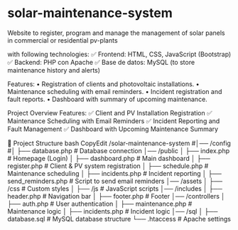 # solar-maintenance-system
Website to register, program and manage the management of solar panels in commercial or residential pv-plants

with following technologies: 
✅ Frontend: HTML, CSS, JavaScript (Bootstrap) 
✅ Backend: PHP con Apache 
✅ Base de datos: MySQL (to store maintenance history and alerts) 

Features: 
•	Registration of clients and photovoltaic installations. 
•	Maintenance scheduling with email reminders. 
•	Incident registration and fault reports. 
•	Dashboard with summary of upcoming maintenance.

Project Overview
Features:
✅ Client and PV Installation Registration
✅ Maintenance Scheduling with Email Reminders
✅ Incident Reporting and Fault Management
✅ Dashboard with Upcoming Maintenance Summary

📂 Project Structure
bash
CopyEdit
/solar-maintenance-system
#│── /config
#│   ├── database.php          # Database connection
│── /public
│   ├── index.php             # Homepage (Login)
│   ├── dashboard.php         # Main dashboard
│   ├── register.php          # Client & PV system registration
│   ├── schedule.php          # Maintenance scheduling
│   ├── incidents.php         # Incident reporting
│   ├── send_reminders.php    # Script to send email reminders
│── /assets
│   ├── /css                  # Custom styles
│   ├── /js                   # JavaScript scripts
│── /includes
│   ├── header.php            # Navigation bar
│   ├── footer.php            # Footer
│── /controllers
│   ├── auth.php              # User authentication
│   ├── maintenance.php       # Maintenance logic
│   ├── incidents.php         # Incident logic
│── /sql
│   ├── database.sql          # MySQL database structure
└── .htaccess                 # Apache settings



